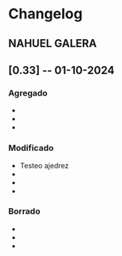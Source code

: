 # Changelog

## NAHUEL GALERA

## [0.33] -- 01-10-2024

### Agregado
-   
-   
-   

### Modificado
-   Testeo ajedrez
-   
-   
-   

### Borrado
-   
- 
- 
